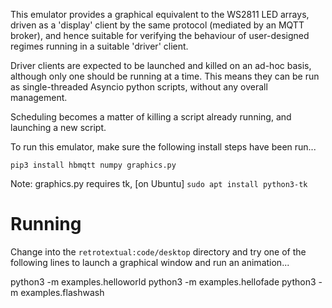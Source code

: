This emulator provides a graphical equivalent to the WS2811 LED arrays, driven as a 'display' client by the same protocol (mediated by an MQTT broker), and hence suitable for verifying the behaviour of user-designed regimes running in a suitable 'driver' client.

Driver clients are expected to be launched and killed on an ad-hoc basis, although only one should be running at a time. This means they can be run as single-threaded Asyncio python scripts, without any overall management. 

Scheduling becomes a matter of killing a script already running, and launching a new script.

To run this emulator, make sure the following install steps have been run...

`pip3 install hbmqtt numpy graphics.py`

Note: graphics.py requires tk, [on Ubuntu] `sudo apt install python3-tk`

# Running

Change into the `retrotextual:code/desktop` directory and try one of the following lines to launch a graphical window and run an animation...

python3 -m examples.helloworld
python3 -m examples.hellofade
python3 -m examples.flashwash

